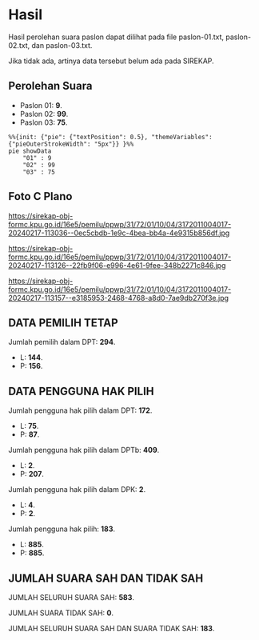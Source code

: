 # Hasil

Hasil perolehan suara paslon dapat dilihat pada file paslon-01.txt, paslon-02.txt, dan paslon-03.txt.

Jika tidak ada, artinya data tersebut belum ada pada SIREKAP.

## Perolehan Suara

 * Paslon 01: **9**.
 * Paslon 02: **99**.
 * Paslon 03: **75**.

```mermaid
%%{init: {"pie": {"textPosition": 0.5}, "themeVariables": {"pieOuterStrokeWidth": "5px"}} }%%
pie showData
    "01" : 9
    "02" : 99
    "03" : 75
```
## Foto C Plano

https://sirekap-obj-formc.kpu.go.id/16e5/pemilu/ppwp/31/72/01/10/04/3172011004017-20240217-113036--0ec5cbdb-1e9c-4bea-bb4a-4e9315b856df.jpg

https://sirekap-obj-formc.kpu.go.id/16e5/pemilu/ppwp/31/72/01/10/04/3172011004017-20240217-113126--22fb9f06-e996-4e61-9fee-348b2271c846.jpg

https://sirekap-obj-formc.kpu.go.id/16e5/pemilu/ppwp/31/72/01/10/04/3172011004017-20240217-113157--e3185953-2468-4768-a8d0-7ae9db270f3e.jpg

## DATA PEMILIH TETAP

Jumlah pemilih dalam DPT: **294**.
 * L: **144**.
 * P: **156**.

## DATA PENGGUNA HAK PILIH

Jumlah pengguna hak pilih dalam DPT: **172**.
 * L: **75**.
 * P: **87**.

Jumlah pengguna hak pilih dalam DPTb: **409**.
 * L: **2**.
 * P: **207**.

Jumlah pengguna hak pilih dalam DPK: **2**.
 * L: **4**.
 * P: **2**.

Jumlah pengguna hak pilih: **183**.
 * L: **885**.
 * P: **885**.

## JUMLAH SUARA SAH DAN TIDAK SAH

JUMLAH SELURUH SUARA SAH: **583**.

JUMLAH SUARA TIDAK SAH: **0**.

JUMLAH SELURUH SUARA SAH DAN SUARA TIDAK SAH: **183**.
